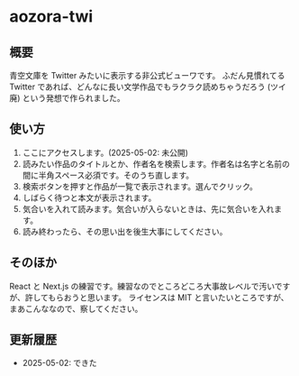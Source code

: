 # aozora-twi

## 概要
青空文庫を Twitter みたいに表示する非公式ビューワです。
ふだん見慣れてる Twitter であれば、どんなに長い文学作品でもラクラク読めちゃうだろう (ツイ廃) という発想で作られました。

## 使い方
1. ここにアクセスします。(2025-05-02: 未公開)
2. 読みたい作品のタイトルとか、作者名を検索します。作者名は名字と名前の間に半角スペース必須です。そのうち直します。
3. 検索ボタンを押すと作品が一覧で表示されます。選んでクリック。
4. しばらく待つと本文が表示されます。
5. 気合いを入れて読みます。気合いが入らないときは、先に気合いを入れます。
6. 読み終わったら、その思い出を後生大事にしてください。

## そのほか
React と Next.js の練習です。練習なのでところどころ大事故レベルで汚いですが、許してもらおうと思います。
ライセンスは MIT と言いたいところですが、まあこんななので、察してください。

## 更新履歴
- 2025-05-02: できた
